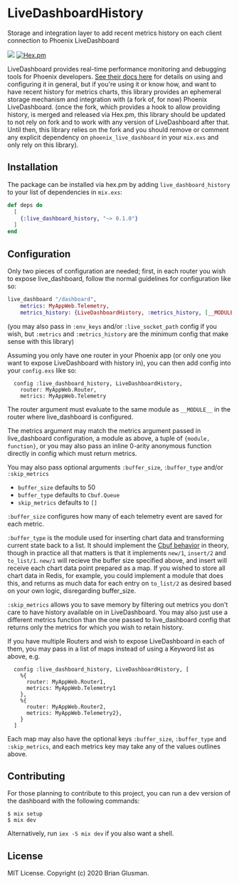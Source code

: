 # LiveDashboardHistory

<!-- MDOC !-->
Storage and integration layer to add recent metrics history on each client connection to Phoenix LiveDashboard

![](https://github.com/bglusman/live_dashboard_history/workflows/CI/badge.svg)
[![Hex.pm](https://img.shields.io/hexpm/v/live_dashboard_history.svg)](https://hex.pm/packages/live_dashboard_history)

LiveDashboard provides real-time performance monitoring and debugging tools for Phoenix developers. [See their docs here](https://hexdocs.pm/phoenix_live_dashboard)
for details on using and configuring it in general, but if you're using it or know how, and want to have recent history for metrics charts, this library provides an ephemeral storage mechanism and integration with (a fork of, for now) Phoenix LiveDashboard.  (once the fork, which provides a hook to allow providing history, is merged and released via Hex.pm, this library should be updated to not rely on fork and to work with any version of LiveDashboard after that.  Until then, this library relies on the fork and you should remove or comment any explicit dependency on `phoenix_live_dashboard` in your `mix.exs` and only rely on this library).


## Installation

The package can be installed via hex.pm by adding `live_dashboard_history` to your list of dependencies in `mix.exs`:

```elixir
def deps do
  [
    {:live_dashboard_history, "~> 0.1.0"}
  ]
end
```

## Configuration

Only two pieces of configuration are needed; first, in each router you wish to expose live_dashboard, follow the normal guidelines for configuration like so:

```elixir
live_dashboard "/dashboard",
    metrics: MyAppWeb.Telemetry,
    metrics_history: {LiveDashboardHistory, :metrics_history, [__MODULE__]}
```
(you may also pass in `:env_keys` and/or `:live_socket_path` config if you wish, but `:metrics` and `:metrics_history` are the minimum config that make sense with this library)

Assuming you only have one router in your Phoenix app (or only one you want to expose LiveDashboard with history in), you can then add config into your `config.exs` like so:
```
  config :live_dashboard_history, LiveDashboardHistory,
    router: MyAppWeb.Router,
    metrics: MyAppWeb.Telemetry
```
The router argument must evaluate to the same module as `__MODULE__` in the router where live_dashboard is configured.

The metrics argument may match the metrics argument passed in live_dashboard configuration, a module as above, a tuple of `{module, function}`, or you may also pass an inline 0-arity anonymous function directly in config which must return metrics.

You may also pass optional arguments `:buffer_size`, `:buffer_type` and/or `:skip_metrics`

* `buffer_size` defaults to 50
* `buffer_type` defaults to  `Cbuf.Queue` 
* `skip_metrics` defaults to `[]`
  
`:buffer_size` configures how many of each telemetry event are saved for each metric.  

`:buffer_type` is the module used for inserting chart data and transforming current state back to a list.  It should implement the [Cbuf behavior](https://hexdocs.pm/cbuf/Cbuf.html) in theory, though in practice all that matters is that it implements `new/1`, `insert/2` and `to_list/1`.  `new/1` will recieve the buffer size specified above, and insert will receive each chart data point prepared as a map.  If you wished to store all chart data in Redis, for example, you could implement a module that does this, and returns as much data for each entry on `to_list/2` as desired based on your own logic, disregarding buffer_size.

`:skip_metrics` allows you to save memory by filtering out metrics you don't care to have history available on in LiveDashboard.  You may also just use a different metrics function than the one passed to live_dashboard config that returns only the metrics for which you wish to retain history.

If you have multiple Routers and wish to expose LiveDashboard in each of them, you may pass in a list of maps instead of using a Keyword list as above, e.g.

```
  config :live_dashboard_history, LiveDashboardHistory, [
    %{
      router: MyAppWeb.Router1,
      metrics: MyAppWeb.Telemetry1
    },
    %{
      router: MyAppWeb.Router2,
      metrics: MyAppWeb.Telemetry2},
    }
  ]
```
Each map may also have the optional keys `:buffer_size`, `:buffer_type` and `:skip_metrics`, and each metrics key may take any of the values outlines above.
<!-- MDOC !-->

## Contributing

For those planning to contribute to this project, you can run a dev version of the dashboard with the following commands:

    $ mix setup
    $ mix dev

Alternatively, run `iex -S mix dev` if you also want a shell.

## License

MIT License. Copyright (c) 2020 Brian Glusman.

